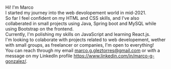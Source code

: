 Hi! I'm Marco <br>
I started my journey into the web devolopement world in mid-2021. <br>
So far I feel confident on my HTML and CSS skills, and I've also collaberated in small projects using Java, Spring boot and MySQL while using Bootstrap on the frontend. <br>
Currently, I'm polishing my skills on JavaScript and learning React.js.<br>
I'm looking to colaborate with projects related to web developement, wether with small groups, as freelancer or companies, I'm open to everything!<br>
You can reach through my email marco.g.gleztorres@gmail.com or with a message on my LinkedIn profile <a>https://www.linkedin.com/in/marco-g-gonzalez/</a>.
<!---
MarcoGT117/MarcoGT117 is a ✨ special ✨ repository because its `README.md` (this file) appears on your GitHub profile.
You can click the Preview link to take a look at your changes.
--->
